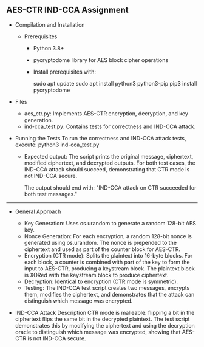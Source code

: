 AES-CTR IND-CCA Assignment
--------------------------------------------
- Compilation and Installation
  - Prerequisites
      - Python 3.8+
      - pycryptodome library for AES block cipher operations

      - Install prerequisites with:

        sudo apt update
        sudo apt install python3 python3-pip
        pip3 install pycryptodome

- Files
  - aes_ctr.py: Implements AES-CTR encryption, decryption, and key generation.
  - ind-cca_test.py: Contains tests for correctness and IND-CCA attack.

- Running the Tests
    To run the correctness and IND-CCA attack tests, execute:
    python3 ind-cca_test.py

  - Expected output:
    The script prints the original message, ciphertext, modified ciphertext, and decrypted outputs.
    For both test cases, the IND-CCA attack should succeed, demonstrating that CTR mode is not IND-CCA secure.

    The output should end with:
    "IND-CCA attack on CTR succeeded for both test messages."

---------------------------------------------------------------------------------------------
- General Approach
  - Key Generation: Uses os.urandom to generate a random 128-bit AES key.
  - Nonce Generation: For each encryption, a random 128-bit nonce is generated using os.urandom. The nonce is prepended to the ciphertext and used as part of the counter block for AES-CTR.
  - Encryption (CTR mode): Splits the plaintext into 16-byte blocks. For each block, a counter is combined with part of the key to form the input to AES-CTR, producing a keystream block. The plaintext block is XORed with the keystream block to produce ciphertext. 
  - Decryption: Identical to encryption (CTR mode is symmetric).
  - Testing: The IND-CCA test script creates two messages, encrypts them, modifies the ciphertext, and demonstrates that the attack can distinguish which message was encrypted.

- IND-CCA Attack Description
  CTR mode is malleable: flipping a bit in the ciphertext flips the same bit in the decrypted plaintext. The test script demonstrates this by modifying the ciphertext and using the decryption oracle to distinguish which message was encrypted, showing that AES-CTR is not IND-CCA secure.

